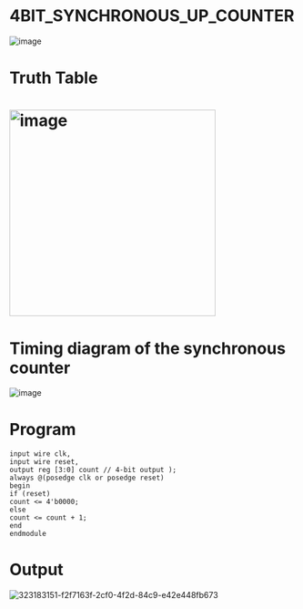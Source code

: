 # 4BIT_SYNCHRONOUS_UP_COUNTER
![image](https://github.com/RESMIRNAIR/4BIT_SYNCHRONOUS_UP_COUNTER/assets/154305926/4d676d34-2f12-420a-9c55-befa279f5ec0)
# Truth Table
# <img width="362" alt="image" src="https://github.com/RESMIRNAIR/4BIT_SYNCHRONOUS_UP_COUNTER/assets/154305926/2be84c5a-099f-4418-8d0b-ace34f734342">
# Timing diagram of the synchronous counter
![image](https://github.com/RESMIRNAIR/4BIT_SYNCHRONOUS_UP_COUNTER/assets/154305926/62c47758-b0a4-4fe0-842f-5c4245a88ff2)
# Program
```module synchronous_up_counter(
input wire clk, 
input wire reset, 
output reg [3:0] count // 4-bit output );
always @(posedge clk or posedge reset)
begin
if (reset)
count <= 4'b0000;
else
count <= count + 1; 
end
endmodule
```
# Output
![323183151-f2f7163f-2cf0-4f2d-84c9-e42e448fb673](https://github.com/gokulvenkatesan31/4BIT_SYNCHRONOUS_UP_COUNTER/assets/123715763/c2595f36-e096-4e32-b7c1-1b3723c69d3f)
